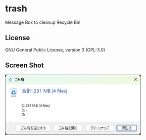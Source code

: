 # trash
Message Box to cleanup Recycle Bin

## License
GNU General Public License, version 3 (GPL-3.0)

## Screen Shot
![Screen Shot](screenshot.png?raw=true "Screen Shot")
